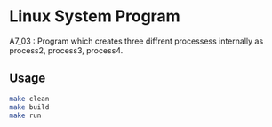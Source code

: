 # Linux System Program
A7_03 : Program which creates three diffrent processess internally as process2,
process3, process4.

## Usage
```bash
make clean
make build
make run
```
